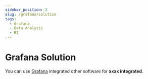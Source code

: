 ```yaml
---
sidebar_position: 2
slug: /grafana/solution
tags:
  - Grafana
  - Data Analysis
  - BI
---
```


# Grafana Solution

You can use [Grafana](https://www.jenkins.io/solutions/) integrated other software for **xxxx integrated**.